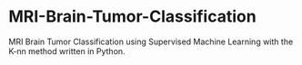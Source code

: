 # MRI-Brain-Tumor-Classification
MRI Brain Tumor Classification using Supervised Machine Learning with the K-nn method written in Python.
